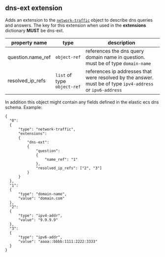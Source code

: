 ## dns-ext extension
Adds an extension to the [`network-traffic`](http://docs.oasis-open.org/cti/stix/v2.0/cs01/part4-cyber-observable-objects/stix-v2.0-cs01-part4-cyber-observable-objects.html#_Toc496716259) 
object to describe dns queries and answers. The key for this extension when used in the **extensions** dictionary **MUST** be dns-ext.

| property name | type | description |
|--|--|--|
| question.name_ref | `object-ref` | references the dns query domain name in question. must be of type `domain-name` |
|resolved_ip_refs|`list` of type `object-ref`| references ip addresses that were resolved by the answer. must be of type `ipv4-address` or `ipv6-address`|

In addition this object might contain any fields defined in the elastic ecs dns schema.
Example:

    {
      "0":
      {
          "type": "network-traffic",
          "extensions":
          {
              "dns-ext":
              {
                  "question":
                  {
                      "name_ref": "1"
                  },
                  "resolved_ip_refs": ["2", "3"]
              }
          }
      },
      "1":
      {
          "type": "domain-name",
          "value": "domain.com"
      },
      "2":
      {
          "type": "ipv4-addr",
          "value": "9.9.9.9"
      },
      "3":
      {
          "type": "ipv6-addr",
          "value": "aaaa::bbbb:1111:2222:3333"
      }
    }
